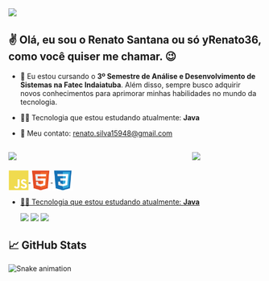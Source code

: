  <div>
 <img src= "https://readme-typing-svg.herokuapp.com?font=arial&size=25&duration=3000&color=F76000&center=true&vCenter=true&height=23&lines=Seja+Bem-Vindo+ao+meu+perfil">

  ## ✌ Olá, eu sou o **Renato Santana** ou só **yRenato36**, como você quiser me chamar. 😉

- 📙 Eu estou cursando o **3º Semestre de Análise e Desenvolvimento de Sistemas na Fatec Indaiatuba**. Além disso, sempre busco adquirir novos conhecimentos para aprimorar minhas habilidades no mundo da tecnologia.

- 👨‍💻 Tecnologia que estou estudando atualmente: **Java**

- 📩 Meu contato: renato.silva15948@gmail.com

##

<div align="center">
  <a href="https://github.com/yRenato36">
  <img align="left" width="48% height="180em" src="https://github-readme-stats.vercel.app/api?username=yRenato36&show_icons=true&theme=gruvbox&include_all_commits=true&count_private=true"/>
  <img width="48% height="180em" src="https://github-readme-stats.vercel.app/api/top-langs/?username=yRenato36&layout=compact&langs_count=7&theme=gruvbox"/>

</div> 
  <div style="display: inline_block"><br>
  <img align="center" alt="re-Js" height="40" width="40" src="https://raw.githubusercontent.com/devicons/devicon/master/icons/javascript/javascript-plain.svg">
  <img align="center" alt="re-HTML" height="40" width="40" src="https://raw.githubusercontent.com/devicons/devicon/master/icons/html5/html5-original.svg">
  <img align="center" alt="re-CSS" height="40" width="40" src="https://raw.githubusercontent.com/devicons/devicon/master/icons/css3/css3-original.svg">
</div>

- 👨‍💻 Tecnologia que estou estudando atualmente: **Java**
  
  <div> 
  <a href="https://twitter.com/yTatuu36" target="_blank"><img src="https://img.shields.io/badge/Twitter-orange?style=for-the-badge&logo=twitter&logoColor=white" /></a>
  <a href="https://instagram.com/yTatuu36" target="_blank"><img src="https://img.shields.io/badge/-Instagram-orange?style=for-the-badge&logo=instagram&logoColor=white" target="_blank"></a> 
  <a href="https://www.linkedin.com/in/renatosantana36" target="_blank"><img src="https://img.shields.io/badge/-LinkedIn-orange?style=for-the-badge&logo=linkedin&logoColor=white" target="_blank"></a> 
  </div>

## 📈 GitHub Stats
![Snake animation](https://github.com/yRenato36/yRenato36/blob/output/github-contribution-grid-snake.svg)

<!---
yRenato36/yRenato36 is a ✨ special ✨ repository because its `README.md` (this file) appears on your GitHub profile.
You can click the Preview link to take a look at your changes.
--->
